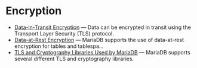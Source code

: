 # Encryption

- [Data-in-Transit Encryption](/mariadb-administration/user-server-security/securing-mariadb/securing-mariadb-encryption/data-in-transit-encryption/) — Data can be encrypted in transit using the Transport Layer Security (TLS) protocol.
- [Data-at-Rest Encryption](/mariadb-administration/user-server-security/securing-mariadb/securing-mariadb-encryption/securing-mariadb-data-at-rest-encryption/) — MariaDB supports the use of data-at-rest encryption for tables and tablespa...
- [TLS and Cryptography Libraries Used by MariaDB](/mariadb-administration/user-server-security/securing-mariadb/securing-mariadb-encryption/tls-and-cryptography-libraries-used-by-mariadb/) — MariaDB supports several different TLS and cryptography libraries.